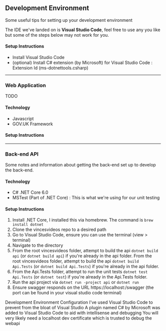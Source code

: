 ## Development Environment
Some useful tips for setting up your development environment

The IDE we've landed on is **Visual Studio Code**, feel free to use any you like but some of the steps below may not work for you.

#### Setup Instructions
- Install Visual Studio Code
- (optional) Install C# extension (by Microsoft) for Visual Studio Code : Extension Id (ms-dotnettools.csharp)

---
### Web Application
TODO

#### Technology
- Javascript
- GOV.UK Framework

#### Setup Instructions

---
### Back-end API
Some notes and information about getting the back-end set up to develop the back-end.

#### Technology
- C# .NET Core 6.0
- MSTest (Part of .NET Core) : This is what we're using for our unit testing

#### Setup Instructions
1. Install .NET Core, I installed this via homebrew. The command is `brew install dotnet`
2. Clone the vincesvideos repo to a desired path
3. Go to Visual Studio Code, ensure you can use the terminal (view > terminal)
4. Navigate to the directory
5. From the root vincesvideos folder, attempt to build the api `dotnet build api` (or `dotnet build api`) if you're already in the api folder.
From the root vincesvideos folder, attempt to build the api `dotnet build Api.Tests` (or `dotnet build Api.Tests`) if you're already in the api folder.
6. From the Api.Tests folder, attempt to run the unit tests `dotnet test Api.Tests` (or `dotnet test`) if you're already in the Api.Tests folder.
7. Run the api project via `dotnet run -project api` or `dotnet run`
8. Ensure swagger responds on the URL https://localhost:<port>/swagger (the port can be found in your visual studio code terminal)

Development Environment Configuration
I've used Visual Studio Code to prevent from the bloat of Visual Studio
A plugin named C# by Microsoft was added to Visual Studio Code to aid with intellisense and debugging
You will very likely need a localhost dev certificate which is trusted to debug the webapi
